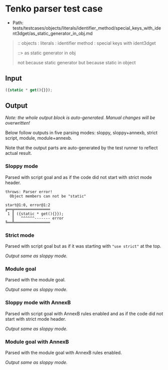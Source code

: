# Tenko parser test case

- Path: tests/testcases/objects/literals/identifier_method/special_keys_with_ident3dget/as_static_generator_in_obj.md

> :: objects : literals : identifier method : special keys with ident3dget
>
> ::> as static generator in obj
>
> not because static generator but because static in object

## Input

`````js
({static * get(){}});
`````

## Output

_Note: the whole output block is auto-generated. Manual changes will be overwritten!_

Below follow outputs in five parsing modes: sloppy, sloppy+annexb, strict script, module, module+annexb.

Note that the output parts are auto-generated by the test runner to reflect actual result.

### Sloppy mode

Parsed with script goal and as if the code did not start with strict mode header.

`````
throws: Parser error!
  Object members can not be "static"

start@1:0, error@1:2
╔══╦════════════════
 1 ║ ({static * get(){}});
   ║   ^^^^^^------- error
╚══╩════════════════

`````

### Strict mode

Parsed with script goal but as if it was starting with `"use strict"` at the top.

_Output same as sloppy mode._

### Module goal

Parsed with the module goal.

_Output same as sloppy mode._

### Sloppy mode with AnnexB

Parsed with script goal with AnnexB rules enabled and as if the code did not start with strict mode header.

_Output same as sloppy mode._

### Module goal with AnnexB

Parsed with the module goal with AnnexB rules enabled.

_Output same as sloppy mode._
